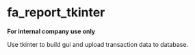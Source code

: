 # fa_report_tkinter
 
**For internal company use only**

Use tkinter to build gui and upload transaction data to database.
